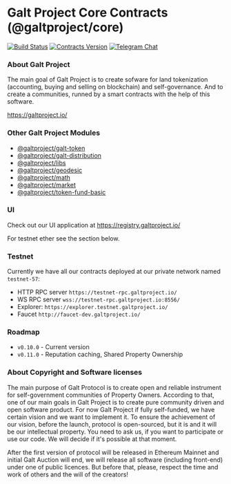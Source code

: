 # Galt Project Core Contracts (@galtproject/core)

[![Build Status](https://travis-ci.org/galtspace/galtproject-core.svg?branch=develop)](https://travis-ci.org/galtspace/galtproject-core)
[![Contracts Version](https://img.shields.io/badge/version-0.10.0-orange.svg)](https://github.com/galtspace/galtproject-core)
[![Telegram Chat](https://img.shields.io/badge/telegram-chat-blue.svg)](https://t.me/galtproject)


### About Galt Project
The main goal of Galt Project is to create sofware for land tokenization (accounting, buying and selling on blockchain) and self-governance. And to create a communities, runned by a smart contracts with the help of this software.

https://galtproject.io/

### Other Galt Project Modules

* [@galtproject/galt-token](https://github.com/galtspace/galtproject-galt-token)
* [@galtproject/galt-distribution](https://github.com/galtspace/galtproject-galt-distribution)
* [@galtproject/libs](https://github.com/galtspace/galtproject-libs)
* [@galtproject/geodesic](https://github.com/galtspace/galtproject-geodesic)
* [@galtproject/math](https://github.com/galtspace/galtproject-math)
* [@galtproject/market](https://github.com/galtspace/galtproject-market)
* [@galtproject/token-fund-basic](https://github.com/galtspace/galtproject-fund-basic)

### UI

Check out our UI application at https://registry.galtproject.io/

For testnet ether see the section below.

### Testnet

Currently we have all our contracts deployed at our private network named `testnet-57`:

* HTTP RPC server `https://testnet-rpc.galtproject.io/`
* WS RPC server `wss://testnet-rpc.galtproject.io:8556/`
* Explorer: `https://explorer.testnet.galtproject.io/`
* Faucet `http://faucet-dev.galtproject.io/`

### Roadmap

* `v0.10.0` - Current version
* `v0.11.0` - Reputation caching, Shared Property Ownership


### About Copyright and Software licenses
The main purpose of Galt Protocol is to create open and reliable instrument for self-government communities of Property Owners. According to that, one of our main goals in Galt Project is to create pure community driven and open software product. For now Galt Project if fully self-funded, we have certain vision and we want to implement it. To ensure the achievement of our vision, before the launch, protocol is open-sourced, but it is and it will be our intellectual property. You need to ask us, if you want to participate or use our code. We will decide if it's possible at that moment.

After the first version of protocol will be released in Ethereum Mainnet and initial Galt Auction will end, we will release all software (including front-end) under one of public licences. But before that, please, respect the time and work of others and the will of the creators!

